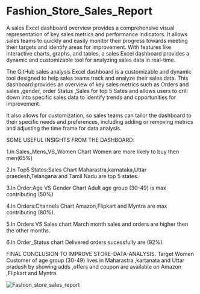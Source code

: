 # Fashion_Store_Sales_Report
A sales Excel dashboard overview provides a comprehensive visual representation of key sales metrics and performance indicators. It allows sales teams to quickly and easily monitor their progress towards meeting their targets and identify areas for improvement. With features like interactive charts, graphs, and tables, a sales Excel dashboard provides a dynamic and customizable tool for analyzing sales data in real-time.

The GitHub sales analysis Excel dashboard is a customizable and dynamic tool designed to help sales teams track and analyze their sales data. This dashboard provides an overview of key sales metrics such as Orders and sales ,gender, order Status ,Sales for top 5 Sates and allows users to drill down into specific sales data to identify trends and opportunities for improvement.

It also allows for customization, so sales teams can tailor the dashboard to their specific needs and preferences, including adding or removing metrics and adjusting the time frame for data analysis.

SOME USEFUL INSIGHTS FROM THE DASHBOARD:

1.In Sales_Mens_VS_Women Chart Women are more likely to buy then men(65%)

2.In Top5 States:Sales Chart Maharastra,karnataka,Uttar praedesh,Telangana and Tamil Nadu are top 5 states.

3.In Order:Age VS Gender Chart Adult age group (30-49) is max contributing (50%)

4.In Orders:Channels Chart Amazon,Flipkart and Myntra are max contributing (80%).

5.In Orders VS Sales chart March month sales and orders are higher then the other months.

6.In Order_Status chart Delivered orders sucessfully are (92%).

FINAL CONCLUSION TO IMPROVE STORE-DATA-ANALYSIS.
Target Women Customer of age group (30-49) lives in Maharastra ,kartanata and Uttar pradesh by showing adds ,offers and coupon are available on Amazon ,Flipkart and Myntra.

![Fashion_store_sales_report](https://user-images.githubusercontent.com/119414542/222081886-635312ba-a90a-4b83-8d68-0ef91d9a57aa.png)
